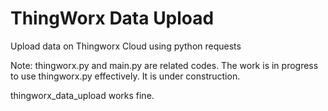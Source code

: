 # ThingWorx Data Upload
Upload data on Thingworx Cloud using python requests

Note: thingworx.py and main.py are related codes. The work is in progress to use thingworx.py effectively. It is under construction. 

thingworx_data_upload works fine. 
